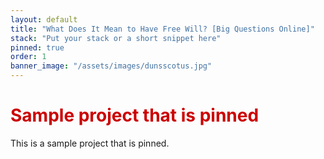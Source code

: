 ```yaml
---
layout: default
title: "What Does It Mean to Have Free Will? [Big Questions Online]"
stack: "Put your stack or a short snippet here"
pinned: true
order: 1
banner_image: "/assets/images/dunsscotus.jpg"
---
```


<h1 style="color: #cc0000">Sample project that is pinned</h1> 

This is a sample project that is pinned.